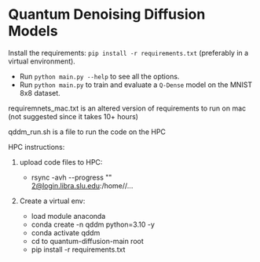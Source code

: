 # Quantum Denoising Diffusion Models





Install the requirements: `pip install -r requirements.txt` (preferably in a virtual environment).

- Run `python main.py --help` to see all the options.
- Run `python main.py` to train and evaluate a `Q-Dense` model on the MNIST 8x8 dataset.


requiremnets_mac.txt is an altered version of requirements to run on mac (not suggested since it takes 10+ hours)

qddm_run.sh is a file to run the code on the HPC

HPC instructions:
1. upload code files to HPC:
   - rsync -avh --progress "<file location on local computer>" \
<slunet ID>2@login.libra.slu.edu:/home/<slunet ID>/...

2. Create a virtual env:
   - load module anaconda
   - conda create -n qddm python=3.10 -y
   - conda activate qddm
   - cd to quantum-diffusion-main root
   - pip install -r requirements.txt

